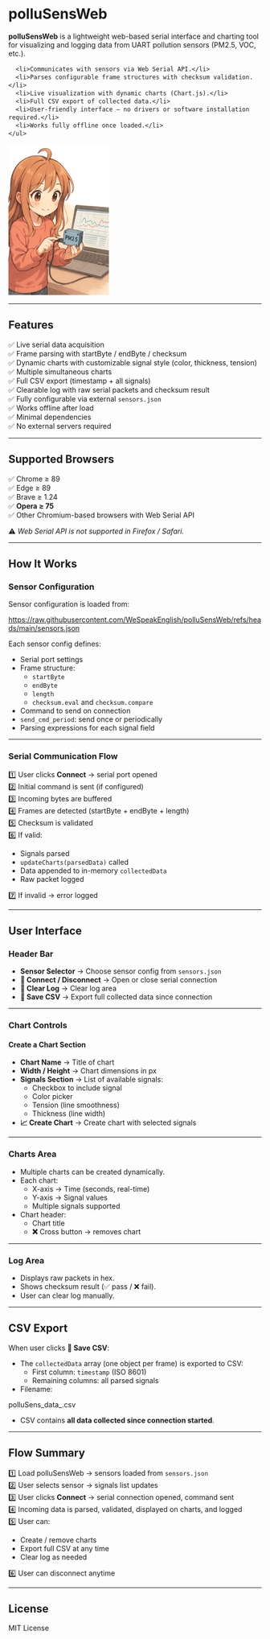 # polluSensWeb

**polluSensWeb** is a lightweight web-based serial interface and charting tool for visualizing and logging data from UART pollution sensors (PM2.5, VOC, etc.).


      <li>Communicates with sensors via Web Serial API.</li>
      <li>Parses configurable frame structures with checksum validation.</li>
      <li>Live visualization with dynamic charts (Chart.js).</li>
      <li>Full CSV export of collected data.</li>
      <li>User-friendly interface — no drivers or software installation required.</li>
      <li>Works fully offline once loaded.</li>
    </ul>
  </div>

  <div>
    <img src="https://raw.githubusercontent.com/WeSpeakEnglish/images/main/pollusensweb_one.png" alt="Description" style="max-width: 200px; height: auto;">
  </div>

</div>


---

## Features

✅ Live serial data acquisition  
✅ Frame parsing with startByte / endByte / checksum  
✅ Dynamic charts with customizable signal style (color, thickness, tension)  
✅ Multiple simultaneous charts  
✅ Full CSV export (timestamp + all signals)  
✅ Clearable log with raw serial packets and checksum result  
✅ Fully configurable via external `sensors.json`  
✅ Works offline after load  
✅ Minimal dependencies  
✅ No external servers required  

---

## Supported Browsers

✅ Chrome ≥ 89  
✅ Edge ≥ 89  
✅ Brave ≥ 1.24  
✅ **Opera ≥ 75**  
✅ Other Chromium-based browsers with Web Serial API

⚠️ *Web Serial API is not supported in Firefox / Safari.*

---

## How It Works

### Sensor Configuration

Sensor configuration is loaded from:

https://raw.githubusercontent.com/WeSpeakEnglish/polluSensWeb/refs/heads/main/sensors.json

Each sensor config defines:

- Serial port settings
- Frame structure:
  - `startByte`
  - `endByte`
  - `length`
  - `checksum.eval` and `checksum.compare`
- Command to send on connection
- `send_cmd_period`: send once or periodically
- Parsing expressions for each signal field

---

### Serial Communication Flow

1️⃣ User clicks **Connect** → serial port opened  
2️⃣ Initial command is sent (if configured)  
3️⃣ Incoming bytes are buffered  
4️⃣ Frames are detected (startByte + endByte + length)  
5️⃣ Checksum is validated  
6️⃣ If valid:  
- Signals parsed  
- `updateCharts(parsedData)` called  
- Data appended to in-memory `collectedData`  
- Raw packet logged
  
7️⃣ If invalid → error logged

---

## User Interface

### Header Bar

- **Sensor Selector** → Choose sensor config from `sensors.json`
- **🔌 Connect / Disconnect** → Open or close serial connection
- **🧹 Clear Log** → Clear log area
- **💾 Save CSV** → Export full collected data since connection

---

### Chart Controls

#### Create a Chart Section

- **Chart Name** → Title of chart  
- **Width / Height** → Chart dimensions in px  
- **Signals Section** → List of available signals:
  - Checkbox to include signal
  - Color picker
  - Tension (line smoothness)
  - Thickness (line width)  
- **📈 Create Chart** → Create chart with selected signals

---

### Charts Area

- Multiple charts can be created dynamically.
- Each chart:
  - X-axis → Time (seconds, real-time)
  - Y-axis → Signal values
  - Multiple signals supported
- Chart header:
  - Chart title
  - **❌** Cross button → removes chart

---

### Log Area

- Displays raw packets in hex.
- Shows checksum result (✅ pass / ❌ fail).
- User can clear log manually.

---

## CSV Export

When user clicks **💾 Save CSV**:

- The `collectedData` array (one object per frame) is exported to CSV:
  - First column: `timestamp` (ISO 8601)
  - Remaining columns: all parsed signals
- Filename: 

polluSens_data_<timestamp>.csv

- CSV contains **all data collected since connection started**.

---

## Flow Summary

1️⃣ Load polluSensWeb → sensors loaded from `sensors.json`  
2️⃣ User selects sensor → signals list updates  
3️⃣ User clicks **Connect** → serial connection opened, command sent  
4️⃣ Incoming data is parsed, validated, displayed on charts, and logged  
5️⃣ User can:  
- Create / remove charts  
- Export full CSV at any time  
- Clear log as needed
  
6️⃣ User can disconnect anytime

---

## License

MIT License





